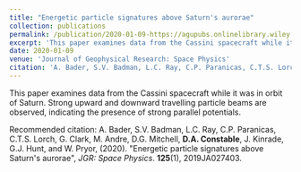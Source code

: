 ```yaml
---
title: "Energetic particle signatures above Saturn's aurorae"
collection: publications
permalink: /publication/2020-01-09-https://agupubs.onlinelibrary.wiley.com/doi/full/10.1029/2019JA027403
excerpt: 'This paper examines data from the Cassini spacecraft while it was in orbit of Saturn. Strong upward and downward travelling particle beams are observed, indicating the presence of strong parallel potentials.'
date: 2020-01-09
venue: 'Journal of Geophysical Research: Space Physics'
citation: 'A. Bader, S.V. Badman, L.C. Ray, C.P. Paranicas, C.T.S. Lorch, G. Clark, M. Andre, D.G. Mitchell, <b>D.A. Constable</b>, J. Kinrade, G.J. Hunt, and W. Pryor, (2020). "Energetic particle signatures above Saturn's aurorae" <i>JGR: Space Physics</i>. <b>125</b>(1), 2019JA027403.'
---
```

This paper examines data from the Cassini spacecraft while it was in orbit of Saturn. Strong upward and downward travelling particle beams are observed, indicating the presence of strong parallel potentials.

Recommended citation: A. Bader, S.V. Badman, L.C. Ray, C.P. Paranicas, C.T.S. Lorch, G. Clark, M. Andre, D.G. Mitchell, <b>D.A. Constable</b>, J. Kinrade, G.J. Hunt, and W. Pryor, (2020). "Energetic particle signatures above Saturn's aurorae", <i>JGR: Space Physics</i>. <b>125</b>(1), 2019JA027403.

